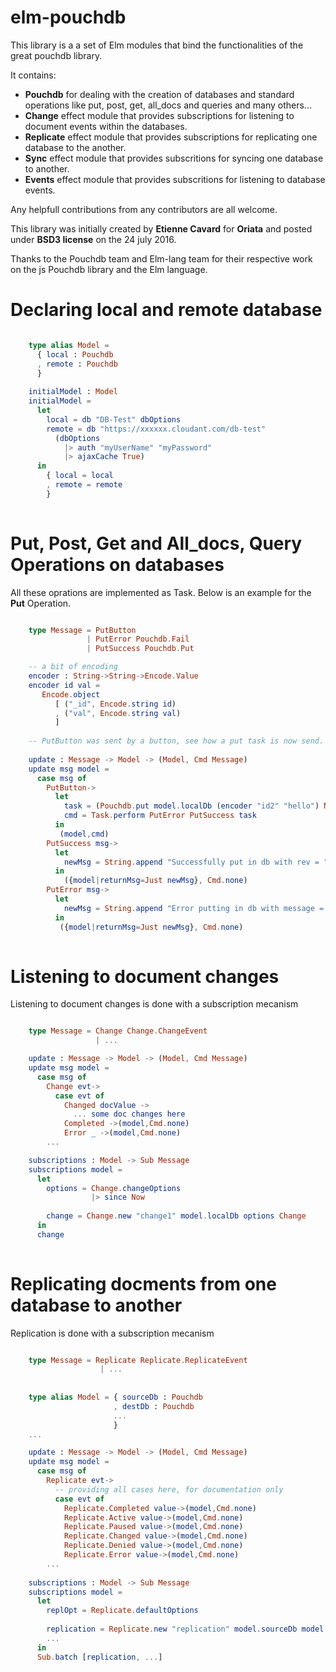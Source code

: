 # elm-pouchdb

This library is a a set of Elm modules that bind the functionalities of the great pouchdb library.


It contains:
- **Pouchdb** for dealing with the creation of databases and standard operations like put, post, get, all_docs and queries and many others...
- **Change** effect module that provides subscriptions for listening to document events within the databases.
- **Replicate** effect module that provides subscriptions for replicating one database to the another.
- **Sync** effect module that provides subscritions for syncing one database to another.
-  **Events** effect module that provides subscritions for listening to database events.


Any helpfull contributions from any contributors are all welcome.


This library was initially created by **Etienne Cavard** for **Oriata** and posted under **BSD3 license** on the 24 july 2016.


Thanks to the Pouchdb team and Elm-lang team for their respective work on the js Pouchdb library and the Elm language.


# Declaring local and remote database

```elm

    type alias Model =
      { local : Pouchdb
      , remote : Pouchdb
      }
    
    initialModel : Model
    initialModel =
      let
        local = db "DB-Test" dbOptions
        remote = db "https://xxxxxx.cloudant.com/db-test"
          (dbOptions
            |> auth "myUserName" "myPassword"
            |> ajaxCache True)
      in 
        { local = local
        , remote = remote
        }
        
```
# Put, Post, Get and All_docs, Query Operations on databases

All these oprations are implemented as Task. Below is an example for the **Put** Operation.

```elm

    type Message = PutButton
                 | PutError Pouchdb.Fail
                 | PutSuccess Pouchdb.Put

    -- a bit of encoding
    encoder : String->String->Encode.Value
    encoder id val =
       Encode.object
          [ ("_id", Encode.string id)
          , ("val", Encode.string val)
          ]
    
    -- PutButton was sent by a button, see how a put task is now send.
    
    update : Message -> Model -> (Model, Cmd Message)
    update msg model =
      case msg of
        PutButton->
          let 
            task = (Pouchdb.put model.localDb (encoder "id2" "hello") Nothing)
            cmd = Task.perform PutError PutSuccess task
          in
           (model,cmd)
        PutSuccess msg->
          let 
            newMsg = String.append "Successfully put in db with rev = " msg.rev
          in
            ({model|returnMsg=Just newMsg}, Cmd.none)
        PutError msg->
          let
            newMsg = String.append "Error putting in db with message = " msg.message
          in
           ({model|returnMsg=Just newMsg}, Cmd.none)
        
```


# Listening to document changes

Listening to document changes is done with a subscription mecanism

```elm

    type Message = Change Change.ChangeEvent
                   | ...

    update : Message -> Model -> (Model, Cmd Message)
    update msg model =
      case msg of
        Change evt->
          case evt of
            Changed docValue ->
              ... some doc changes here
            Completed ->(model,Cmd.none)
            Error _ ->(model,Cmd.none)
        ...

    subscriptions : Model -> Sub Message
    subscriptions model =
      let
        options = Change.changeOptions
                  |> since Now
        
        change = Change.new "change1" model.localDb options Change
      in
      change
      
```



# Replicating docments from one database to another

Replication is done with a subscription mecanism

```elm

    type Message = Replicate Replicate.ReplicateEvent
                    | ...
    
    
    type alias Model = { sourceDb : Pouchdb
                       , destDb : Pouchdb
                       ...
                       }
    ...

    update : Message -> Model -> (Model, Cmd Message)
    update msg model =
      case msg of
        Replicate evt->
          -- providing all cases here, for documentation only
          case evt of
            Replicate.Completed value->(model,Cmd.none)
            Replicate.Active value->(model,Cmd.none)
            Replicate.Paused value->(model,Cmd.none)
            Replicate.Changed value->(model,Cmd.none)
            Replicate.Denied value->(model,Cmd.none)
            Replicate.Error value->(model,Cmd.none)
        ...
    
    subscriptions : Model -> Sub Message
    subscriptions model =
      let
        replOpt = Replicate.defaultOptions
        
        replication = Replicate.new "replication" model.sourceDb model.destDb replOpt Replicate
        ...
      in
      Sub.batch [replication, ...]
      
```